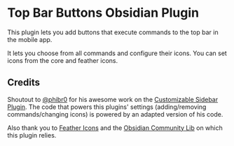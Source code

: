 # Top Bar Buttons Obsidian Plugin

This plugin lets you add buttons that execute commands to the top bar in the mobile app.

It lets you choose from all commands and configure their icons. You can set icons from the core and feather icons.

## Credits

Shoutout to [@phibr0](https://github.com/phibr0) for his awesome work on the [Customizable Sidebar Plugin](https://github.com/phibr0/obsidian-customizable-sidebar). The code that powers this plugins' settings (adding/removing commands/changing icons) is powered by an adapted version of his code.

Also thank you to [Feather Icons](https://github.com/feathericons/feather#quick-start) and the [Obsidian Community Lib](https://github.com/obsidian-community/obsidian-community-lib) on which this plugin relies.